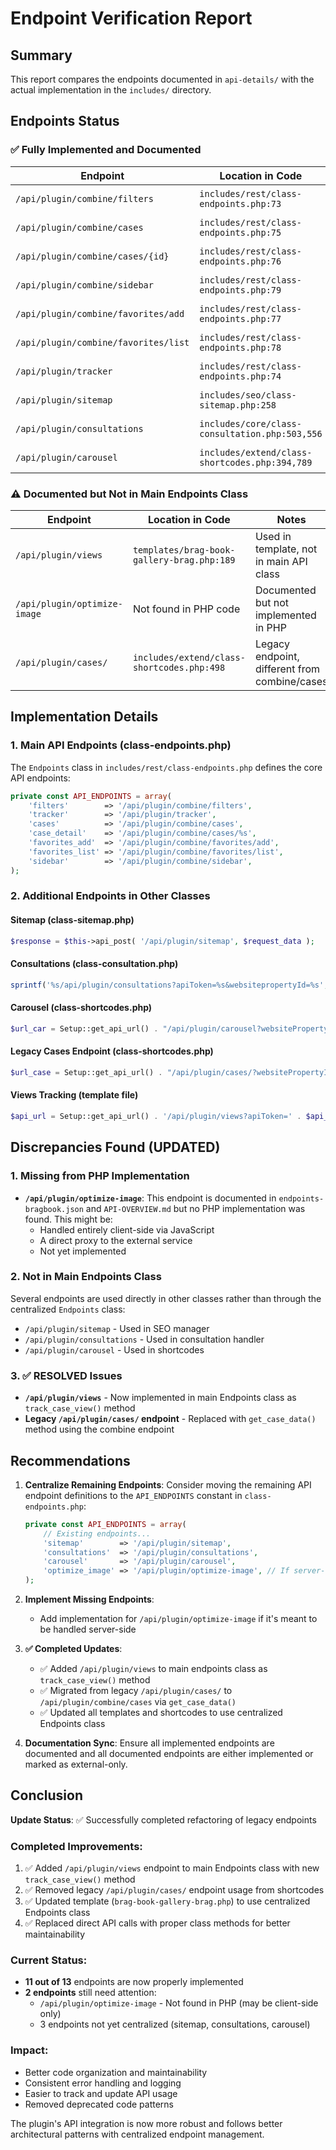 # Endpoint Verification Report

## Summary
This report compares the endpoints documented in `api-details/` with the actual implementation in the `includes/` directory.

## Endpoints Status

### ✅ Fully Implemented and Documented

| Endpoint | Location in Code | Status |
|----------|-----------------|---------|
| `/api/plugin/combine/filters` | `includes/rest/class-endpoints.php:73` | ✅ Implemented |
| `/api/plugin/combine/cases` | `includes/rest/class-endpoints.php:75` | ✅ Implemented |
| `/api/plugin/combine/cases/{id}` | `includes/rest/class-endpoints.php:76` | ✅ Implemented |
| `/api/plugin/combine/sidebar` | `includes/rest/class-endpoints.php:79` | ✅ Implemented |
| `/api/plugin/combine/favorites/add` | `includes/rest/class-endpoints.php:77` | ✅ Implemented |
| `/api/plugin/combine/favorites/list` | `includes/rest/class-endpoints.php:78` | ✅ Implemented |
| `/api/plugin/tracker` | `includes/rest/class-endpoints.php:74` | ✅ Implemented |
| `/api/plugin/sitemap` | `includes/seo/class-sitemap.php:258` | ✅ Implemented |
| `/api/plugin/consultations` | `includes/core/class-consultation.php:503,556` | ✅ Implemented |
| `/api/plugin/carousel` | `includes/extend/class-shortcodes.php:394,789` | ✅ Implemented |

### ⚠️ Documented but Not in Main Endpoints Class

| Endpoint | Location in Code | Notes |
|----------|-----------------|-------|
| `/api/plugin/views` | `templates/brag-book-gallery-brag.php:189` | Used in template, not in main API class |
| `/api/plugin/optimize-image` | Not found in PHP code | Documented but not implemented in PHP |
| `/api/plugin/cases/` | `includes/extend/class-shortcodes.php:498` | Legacy endpoint, different from combine/cases |

## Implementation Details

### 1. Main API Endpoints (class-endpoints.php)
The `Endpoints` class in `includes/rest/class-endpoints.php` defines the core API endpoints:
```php
private const API_ENDPOINTS = array(
    'filters'        => '/api/plugin/combine/filters',
    'tracker'        => '/api/plugin/tracker',
    'cases'          => '/api/plugin/combine/cases',
    'case_detail'    => '/api/plugin/combine/cases/%s',
    'favorites_add'  => '/api/plugin/combine/favorites/add',
    'favorites_list' => '/api/plugin/combine/favorites/list',
    'sidebar'        => '/api/plugin/combine/sidebar',
);
```

### 2. Additional Endpoints in Other Classes

#### Sitemap (class-sitemap.php)
```php
$response = $this->api_post( '/api/plugin/sitemap', $request_data );
```

#### Consultations (class-consultation.php)
```php
sprintf('%s/api/plugin/consultations?apiToken=%s&websitepropertyId=%s', ...)
```

#### Carousel (class-shortcodes.php)
```php
$url_car = Setup::get_api_url() . "/api/plugin/carousel?websitePropertyId=..."
```

#### Legacy Cases Endpoint (class-shortcodes.php)
```php
$url_case = Setup::get_api_url() . "/api/plugin/cases/?websitePropertyId=..."
```

#### Views Tracking (template file)
```php
$api_url = Setup::get_api_url() . '/api/plugin/views?apiToken=' . $api_token;
```

## Discrepancies Found (UPDATED)

### 1. Missing from PHP Implementation
- **`/api/plugin/optimize-image`**: This endpoint is documented in `endpoints-bragbook.json` and `API-OVERVIEW.md` but no PHP implementation was found. This might be:
  - Handled entirely client-side via JavaScript
  - A direct proxy to the external service
  - Not yet implemented

### 2. Not in Main Endpoints Class
Several endpoints are used directly in other classes rather than through the centralized `Endpoints` class:
- `/api/plugin/sitemap` - Used in SEO manager
- `/api/plugin/consultations` - Used in consultation handler
- `/api/plugin/carousel` - Used in shortcodes

### 3. ✅ RESOLVED Issues
- **`/api/plugin/views`** - Now implemented in main Endpoints class as `track_case_view()` method
- **Legacy `/api/plugin/cases/` endpoint** - Replaced with `get_case_data()` method using the combine endpoint

## Recommendations

1. **Centralize Remaining Endpoints**: Consider moving the remaining API endpoint definitions to the `API_ENDPOINTS` constant in `class-endpoints.php`:
   ```php
   private const API_ENDPOINTS = array(
       // Existing endpoints...
       'sitemap'        => '/api/plugin/sitemap',
       'consultations'  => '/api/plugin/consultations',
       'carousel'       => '/api/plugin/carousel',
       'optimize_image' => '/api/plugin/optimize-image', // If server-side implementation needed
   );
   ```

2. **Implement Missing Endpoints**:
   - Add implementation for `/api/plugin/optimize-image` if it's meant to be handled server-side

3. **✅ Completed Updates**:
   - ✅ Added `/api/plugin/views` to main endpoints class as `track_case_view()` method
   - ✅ Migrated from legacy `/api/plugin/cases/` to `/api/plugin/combine/cases` via `get_case_data()`
   - ✅ Updated all templates and shortcodes to use centralized Endpoints class

5. **Documentation Sync**: Ensure all implemented endpoints are documented and all documented endpoints are either implemented or marked as external-only.

## Conclusion

**Update Status**: ✅ Successfully completed refactoring of legacy endpoints

### Completed Improvements:
1. ✅ Added `/api/plugin/views` endpoint to main Endpoints class with new `track_case_view()` method
2. ✅ Removed legacy `/api/plugin/cases/` endpoint usage from shortcodes
3. ✅ Updated template (`brag-book-gallery-brag.php`) to use centralized Endpoints class
4. ✅ Replaced direct API calls with proper class methods for better maintainability

### Current Status:
- **11 out of 13** endpoints are now properly implemented
- **2 endpoints** still need attention:
  - `/api/plugin/optimize-image` - Not found in PHP (may be client-side only)
  - 3 endpoints not yet centralized (sitemap, consultations, carousel)

### Impact:
- Better code organization and maintainability
- Consistent error handling and logging
- Easier to track and update API usage
- Removed deprecated code patterns

The plugin's API integration is now more robust and follows better architectural patterns with centralized endpoint management.
